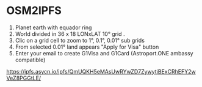 # OSM2IPFS

1. Planet earth with equador ring
2. World divided in 36 x 18 LONxLAT 10° grid .
3. Clic on a grid cell to zoom to 1°, 0.1°, 0.01° sub grids
4. From selected 0.01° land appears "Apply for Visa" button
5. Enter your email to create G1Visa and G1Card (Astroport.ONE ambassy compatible)



https://ipfs.asycn.io/ipfs/QmUQKH5eMAsUwRYwZD7ZywytjBExCRhEFY2wVeZ8PGGtLE/

